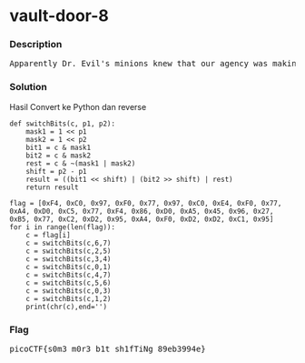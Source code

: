 <h1>vault-door-8</h1>
<h3>Description</h3>
<pre>
Apparently Dr. Evil's minions knew that our agency was making copies of their source code, because they intentionally sabotaged this source code in order to make it harder for our agents to analyze and crack into! The result is a quite mess, but I trust that my best special agent will find a way to solve it. The source code for this vault is here: <a href='https://jupiter.challenges.picoctf.org/static/87f4f8ce117f80ab7b809f161661ce6a/VaultDoor8.java'>VaultDoor8.java</a>
</pre>
<h3>Solution</h3>
<p>Hasil Convert ke Python dan reverse</p>

```python3
def switchBits(c, p1, p2):
    mask1 = 1 << p1
    mask2 = 1 << p2
    bit1 = c & mask1
    bit2 = c & mask2
    rest = c & ~(mask1 | mask2)
    shift = p2 - p1
    result = ((bit1 << shift) | (bit2 >> shift) | rest)
    return result
    
flag = [0xF4, 0xC0, 0x97, 0xF0, 0x77, 0x97, 0xC0, 0xE4, 0xF0, 0x77, 0xA4, 0xD0, 0xC5, 0x77, 0xF4, 0x86, 0xD0, 0xA5, 0x45, 0x96, 0x27, 0xB5, 0x77, 0xC2, 0xD2, 0x95, 0xA4, 0xF0, 0xD2, 0xD2, 0xC1, 0x95]
for i in range(len(flag)):
    c = flag[i]
    c = switchBits(c,6,7)
    c = switchBits(c,2,5)
    c = switchBits(c,3,4)
    c = switchBits(c,0,1)
    c = switchBits(c,4,7)
    c = switchBits(c,5,6)
    c = switchBits(c,0,3)
    c = switchBits(c,1,2)
    print(chr(c),end='')
```
<h3>Flag</h3>
<pre>
picoCTF{s0m3_m0r3_b1t_sh1fTiNg_89eb3994e}
</pre>

